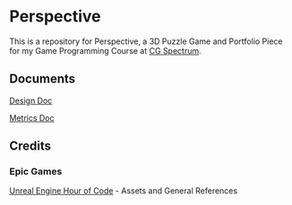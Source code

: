# Perspective
This is a repository for Perspective, a 3D Puzzle Game
and Portfolio Piece for my Game Programming Course at [CG Spectrum](https://www.cgspectrum.com/).

## Documents

[Design Doc](./Docs/DesignDoc.md)

[Metrics Doc](./Docs/MetricsDoc.md)

## Credits
### Epic Games
[Unreal Engine Hour of Code](https://www.unrealengine.com/marketplace/en-US/product/unreal-engine-hour-of-code) - Assets and General References